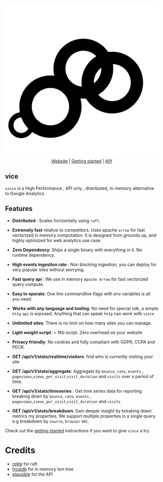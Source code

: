 
<p align="center">
    <img src="./logo.svg" alt="Vince Logo" />
    <br>
    <a href="https://vinceanalytics.com/">Website</a> |
    <a href="https://vinceanalytics.com/#getting-started">Getting started</a> |
    <a href="https://vinceanalytics.com/#stats-api">API</a>
</p>


## vice

`vince` is a High Performance , API only , distributed, in-memory alternative to Google Analytics

## Features

- **Distributed** : Scales horizontally using `raft`.

- **Extremely fast** relative to competitors. Uses apache `arrow` for fast vectorized in memory computation. It is designed from grounds up, and highly optimized for web analytics use case.

- **Zero Dependency**: Ships a single binary with everything in it. No runtime dependency.

- **High events ingestion rate** : Non blocking ingestion, you can deploy for very popular sites without worrying.

- **Fast query api** : We use in memory `Apache Arrow` for fast vectorized  query compute.

- **Easy to operate**: One line commandline flags with env variables is all you need.

- **Works with any language and tooling**: No need for special sdk, a simple `http` `api` is exposed. Anything that can speak `http` can work with `vince`

- **Unlimited sites**: There is no limit on how many sites you can manage.

-  **Light weight script**: < 1Kb script. Zero overhead on your website

- **Privacy friendly**: No cookies and fully compliant with GDPR, CCPA and PECR.

- **GET /api/v1/stats/realtime/visitors**: find  who is currently visiting your site

- **GET /api/v1/stats/aggregate**: Aggregate by `bounce_rate`, `events` , `pageviews`,`views_per_visit`,`visit_duration` and `visits` over a period of time.

- **GET /api/v1/stats/timeseries** : Get time series data for reporting breaking down by `bounce_rate`, `events` , `pageviews`,`views_per_visit`,`visit_duration` and `visits`

- **GET /api/v1/stats/breakdown**: Gain deeper insight by breaking down metrics my properties. We support multiple properties in a single query. e.g breakdown by `source`, `browser` etc.

Check out the [getting started](https://vinceanalytics.com/#getting-started) instructions if you want to give `vince` a try.


# Credits

- [rqlite](https://github.com/rqlite/rqlite)  for raft
- [frostdb](https://github.com/polarsignals/frostdb)  for in memory lsm tree
- [plausible](https://github.com/plausible/analytics) for the API
